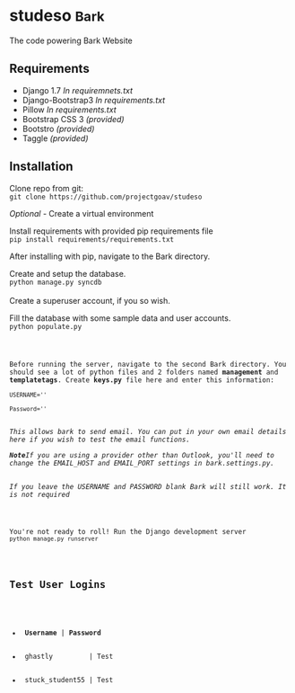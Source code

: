 <h1> studeso <small> Bark</small></h1>

<p>The code powering Bark Website</p>

<h2>Requirements</h2>
<ul>
	<li> Django 1.7 <i>In requiremnets.txt</i> </li>
	<li> Django-Bootstrap3 <i>In requirements.txt</i> </li>
	<li> Pillow <i>In requirements.txt</i></li>
	<li> Bootstrap CSS 3 <i>(provided)</i> </li>
	<li> Bootstro <i>(provided)</i></li>
	<li> Taggle <i>(provided)</i></li>
</ul>

<h2>Installation</h2>

<p>Clone repo from git:<br>
<code>git clone https://github.com/projectgoav/studeso</code></p>

<p><i>Optional</i> - Create a virtual environment </p>

<p>Install requirements with provided pip requirements file<br>
<code>pip install requirements/requirements.txt</code></p>

<p>After installing with pip, navigate to the Bark directory. </p>

<p>Create and setup the database. <br>
<code>python manage.py syncdb</code>
<br><br>Create a superuser account, if you so wish.</p>

<p>Fill the database with some sample data and user accounts.<br>
<code>python populate.py</br></p>

<p>Before running the server, navigate to the second Bark directory. You should see a lot of python files and 2 folders named <b>management</b> and <b>templatetags</b>. Create <b>keys.py</b> file here and enter this information:<br>
<code>USERNAME=''</code><br>
<code>Password=''</code>
<br>
<i>This allows bark to send email. You can put in your own email details here if you wish to test the email functions. <br>
<b>Note</b>If you are using a provider other than Outlook, you'll need to change the EMAIL_HOST and EMAIL_PORT settings in bark.settings.py.
<br>
If you leave the USERNAME and PASSWORD blank Bark will still work. It is not required</i></p>

<p>You're not ready to roll! Run the Django development server <br><code>python manage.py runserver</code></p>

<h2>Test User Logins</h2>
<ul>
	<li> <b>Username</b> | <b>Password</b> </li>
	<li> ghastly         | Test </li>
	<li> stuck_student55 | Test </li>
</ul>
